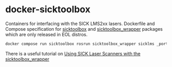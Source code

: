 # docker-sicktoolbox

Containers for interfacing with the SICK LMS2xx lasers. Dockerfile and Compose
specification for [sicktoolbox](http://wiki.ros.org/sicktoolbox) and
[sicktoolbox_wrapper](http://wiki.ros.org/sicktoolbox_wrapper) packages which
are only released in EOL distros.

```bash
docker compose run sicktoolbox rosrun sicktoolbox_wrapper sicklms _port:=/dev/ttyUSB0 _baud:=38400
```

There is a useful tutorial on [Using SICK Laser Scanners with the
sicktoolbox_wrapper](http://wiki.ros.org/sicktoolbox_wrapper/Tutorials/UsingTheSicklms)
